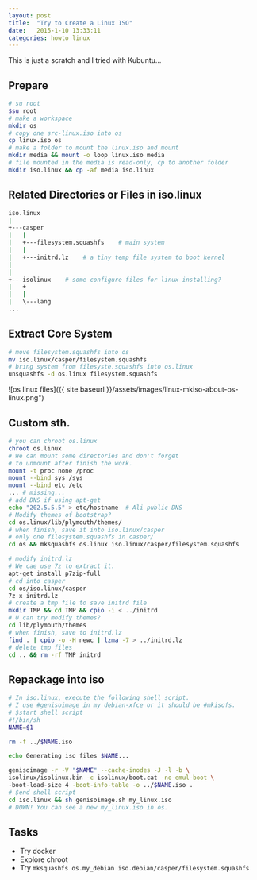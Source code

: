 ```yaml
---
layout: post
title:  "Try to Create a Linux ISO"
date:   2015-1-10 13:33:11
categories: howto linux
---
```

This is just a scratch and I tried with Kubuntu...

## Prepare

~~~bash
# su root
$su root
# make a workspace
mkdir os
# copy one src-linux.iso into os
cp linux.iso os
# make a folder to mount the linux.iso and mount
mkdir media && mount -o loop linux.iso media
# file mounted in the media is read-only, cp to another folder
mkdir iso.linux && cp -af media iso.linux
~~~

## Related Directories or Files in iso.linux

~~~bash
iso.linux
|
+---casper
|   |
|   +---filesystem.squashfs    # main system
|   |
|   +---initrd.lz    # a tiny temp file system to boot kernel
|
|
+---isolinux    # some configure files for linux installing?
|   +
|   |
|   \---lang
...
~~~

## Extract Core System

~~~bash
# move filesystem.squashfs into os
mv iso.linux/casper/filesystem.squashfs .
# bring system from filesyste.squashfs into os.linux
unsquashfs -d os.linux filesystem.squashfs
~~~

![os linux files]({{ site.baseurl }}/assets/images/linux-mkiso-about-os-linux.png")

## Custom sth.

~~~bash
# you can chroot os.linux
chroot os.linux
# We can mount some directories and don't forget
# to unmount after finish the work.
mount -t proc none /proc
mount --bind sys /sys
mount --bind etc /etc
... # missing...
# add DNS if using apt-get
echo "202.5.5.5" > etc/hostname  # Ali public DNS
# Modify themes of bootstrap?
cd os.linux/lib/plymouth/themes/
# when finish, save it into iso.linux/casper
# only one filesystem.squashfs in casper/
cd os && mksquashfs os.linux iso.linux/casper/filesystem.squashfs

# modify initrd.lz
# We cae use 7z to extract it.
apt-get install p7zip-full
# cd into casper
cd os/iso.linux/casper
7z x initrd.lz
# create a tmp file to save initrd file
mkdir TMP && cd TMP && cpio -i < ../initrd
# U can try modify themes?
cd lib/plymouth/themes
# when finish, save to initrd.lz
find . | cpio -o -H newc | lzma -7 > ../initrd.lz
# delete tmp files
cd .. && rm -rf TMP initrd
~~~

## Repackage into iso

~~~bash
# In iso.linux, execute the following shell script.
# I use #genisoimage in my debian-xfce or it should be #mkisofs.
# $start shell script
#!/bin/sh
NAME=$1

rm -f ../$NAME.iso

echo Generating iso files $NAME...

genisoimage -r -V "$NAME" --cache-inodes -J -l -b \
isolinux/isolinux.bin -c isolinux/boot.cat -no-emul-boot \
-boot-load-size 4 -boot-info-table -o ../$NAME.iso .
# $end shell script
cd iso.linux && sh genisoimage.sh my_linux.iso
# DOWN! You can see a new my_linux.iso in os.
~~~

## Tasks

- Try docker
- Explore chroot
- Try `mksquashfs os.my_debian iso.debian/casper/filesystem.squashfs`

